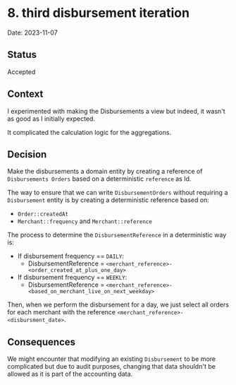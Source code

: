 # 8. third disbursement iteration

Date: 2023-11-07

## Status

Accepted

## Context

I experimented with making the Disbursements a view but indeed, it wasn't as good as I initially expected.

It complicated the calculation logic for the aggregations.

## Decision

Make the disbursements a domain entity by creating a reference of `Disbursements Orders` based on a deterministic `reference` as Id.

The way to ensure that we can write `DisbursementOrders` without requiring a `Disbursement` entity is by creating a deterministic reference based on:

- `Order::createdAt`
- `Merchant::frequency` and `Merchant::reference`

The process to determine the `DisbursementReference` in a deterministic way is:

- If disbursement frequency == `DAILY`:
  - DisbursementReference = `<merchant_reference>-<order_created_at_plus_one_day>`
- If disbursement frequency == `WEEKLY`:
  - DisbursementReference = `<merchant_reference>-<based_on_merchant_live_on_next_weekday>`

Then, when we perform the disbursement for a day, we just select all orders for each merchant with 
the reference `<merchant_reference>-<disbursment_date>`.

## Consequences

We might encounter that modifying an existing `Disbursement` to be more complicated but due to
audit purposes, changing that data shouldn't be allowed as it is part of the accounting data.